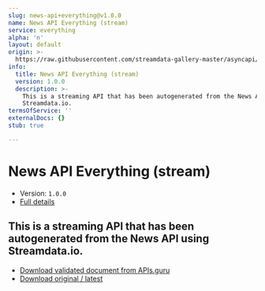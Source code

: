 ```yaml
---
slug: news-api+everything@v1.0.0
name: News API Everything (stream)
service: everything
alpha: 'n'
layout: default
origin: >-
  https://raw.githubusercontent.com/streamdata-gallery-master/asyncapi/master/_listings/news-api/news-api-everything-stream-async.md
info:
  title: News API Everything (stream)
  version: 1.0.0
  description: >-
    This is a streaming API that has been autogenerated from the News API using
    Streamdata.io.
termsOfService: ''
externalDocs: {}
stub: true

---
```

# News API Everything (stream)

* Version: `1.0.0`
* [Full details](../html/news-api+everything@v1.0.0.html)



## This is a streaming API that has been autogenerated from the News API using Streamdata.io.



* [Download validated document from APIs.guru](https://raw.githubusercontent.com/APIs-guru/asyncapi-directory/master/docs/APIs/news-api%2Beverything%40v1.0.0.yaml)
* [Download original / latest](https://raw.githubusercontent.com/streamdata-gallery-master/asyncapi/master/_listings/news-api/news-api-everything-stream-async.md)

<script type="application/ld+json">
{
  "@context": "http://schema.org/",
  "@type": "WebAPI",
  "description": "This is a streaming API that has been autogenerated from the News API using Streamdata.io.",
  "documentation": "",

  "name": "News API Everything (stream)"
}
</script>
